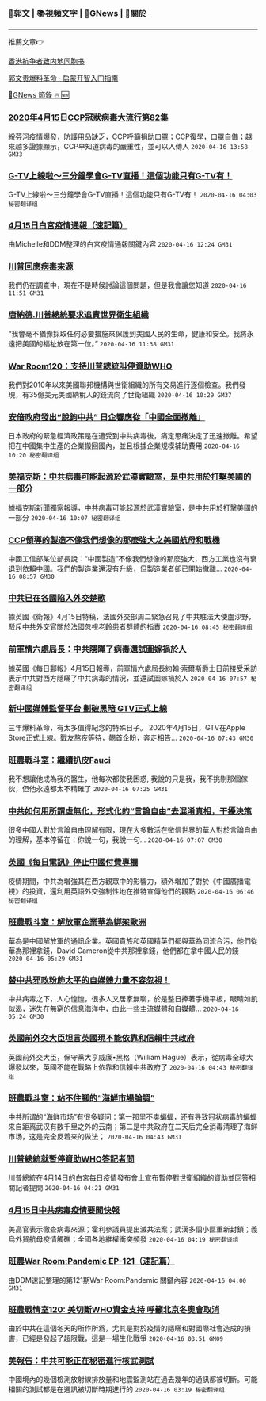 ###  [:eagle:郭文](https://github.com/ourhimalayas/txt) | [:books:視頻文字](https://github.com/ourhimalayas/txt/blob/master/content/README.md) | [:newspaper:GNews](https://github.com/ourhimalayas/txt/blob/master/content/gnews/README.md) | [:pray:關於](https://github.com/ourhimalayas/home/tree/master/about)
---

推薦文章:point_right:

[香港抗争者致内地同胞书](https://github.com/ourhimalayas/news/blob/master/2019/08/a_letter_from_the_hong_kong_people.md)

[郭文贵爆料革命 · 启蒙开智入门指南](https://github.com/ourhimalayas/txt/issues/1)

[:newspaper:GNews 節錄 :fire: :new:](https://github.com/ourhimalayas/txt/blob/master/content/gnews/README.md) 



### [2020年4月15日CCP冠狀病毒大流行第82集](/content/gnews/1/README.md)

綏芬河疫情爆發，防護用品缺乏，CCP呼籲捐助口罩；CCP復學，口罩自備；越來越多證據顯示，CCP早知道病毒的嚴重性，並可以人傳人  `2020-04-16 13:58 GM33`

### [G-TV上線啦～三分鐘學會G-TV直播！這個功能只有G-TV有！](/content/gnews/2/README.md)

G-TV上線啦～三分鐘學會G-TV直播！這個功能只有G-TV有！  `2020-04-16 04:03 秘密翻译组`

### [4月15日白宮疫情通報（速記篇）](/content/gnews/3/README.md)

由Michelle和DDM整理的白宮疫情通報關鍵內容  `2020-04-16 12:24 GM31`

### [川普回應病毒來源](/content/gnews/4/README.md)

我們仍在調查中，現在不是時候討論這個問題，但是我會讓您知道  `2020-04-16 11:51 GM31`

### [唐納德.川普總統要求追責世界衛生組織](/content/gnews/5/README.md)

“我會毫不猶豫採取任何必要措施來保護到美國人民的生命，健康和安全。我將永遠把美國的福祉放在第一位。”  `2020-04-16 11:38 GM31`

### [War Room120：支持川普總統叫停資助WHO](/content/gnews/6/README.md)

我們對2010年以來美國聯邦機構與世衛組織的所有交易進行逐個檢查。我們發現，有35億美元美國納稅人的錢流向了世衛組織  `2020-04-16 10:29 GM37`

### [安倍政府發出“脫鉤中共” 日企響應從「中國全面撤離」](/content/gnews/7/README.md)

日本政府的緊急經濟政策是在遭受到中共病毒後，痛定思痛決定了迅速撤離。希望把在中國集中生產的企業搬回國內，並且根據企業規模補助費用  `2020-04-16 10:20 秘密翻译组`

### [美福克斯：中共病毒可能起源於武漢實驗室，是中共用於打擊美國的一部分](/content/gnews/8/README.md)

據福克斯新聞獨家報導，中共病毒可能起源於武漢實驗室，是中共用於打擊美國的一部分  `2020-04-16 10:07 秘密翻译组`

### [CCP領導的製造不像我們想像的那麼強大之美國航母和戰機](/content/gnews/9/README.md)

中國工信部某位部長說：“中國製造”不像我們想像的那麼強大，西方工業也沒有衰退到依賴中國。我們的製造業還沒有升級，但製造業者卻已開始撤離...  `2020-04-16 08:57 GM30`

### [中共已在各國陷入外交楚歌](/content/gnews/10/README.md)

據英國《衛報》4月15日特稿，法國外交部周二緊急召見了中共駐法大使盧沙野，駁斥中共外交官關於法國忽視老齡患者群體的指責  `2020-04-16 08:45 秘密翻译组`

### [前軍情六處局長：中共隱瞞了病毒還試圖嫁禍於人](/content/gnews/11/README.md)

據英國《每日郵報》4月15日報導，前軍情六處局長約翰·索爾斯爵士日前接受采訪表示中共對西方隱瞞了中共病毒的情況，並還試圖嫁禍於人  `2020-04-16 07:57 秘密翻译组`

### [新中國媒體監督平台 劃破黑暗 GTV正式上線](/content/gnews/12/README.md)

三年爆料革命，有太多值得紀念的特殊日子。 2020年4月15日，GTV在Apple Store正式上線。戰友熬夜等待，翹首企盼，奔走相告...  `2020-04-16 07:43 GM30`

### [班農戰斗室：繼續扒皮Fauci](/content/gnews/13/README.md)

我不想讓他成為我的醫生，他每次都使我困惑, 我說的只是我，我不挑剔那個傢伙，但他永遠都太不精確了  `2020-04-16 07:25 GM31`

### [中共如何用所謂虛無化，形式化的“言論自由”去混淆真相，干擾決策](/content/gnews/14/README.md)

很多中國人對於言論自由理解有限，現在大多數活在微信世界的華人對於言論自由的理解，基本停留在：你說一句，我說一句...  `2020-04-16 07:07 GM30`

### [英國《每日電訊》停止中國付費專欄](/content/gnews/15/README.md)

疫情期間，中共為增強其在西方觀眾中的影響力，額外增加了對於《中國廣播電視》的投資，還利用英語外交強制性地在推特宣傳他們的觀點  `2020-04-16 06:46 秘密翻译组`

### [班農戰斗室：解放軍企業華為綁架歐洲](/content/gnews/16/README.md)

華為是中國解放軍的通訊企業。英國貴族和英國精英們都與華為同流合污，他們從華為那裡拿錢，David Cameron從中共那裡拿錢，他們都在拿中國人民的錢  `2020-04-16 05:29 GM31`

### [替中共邪政粉飾太平的自媒體力量不容忽視！](/content/gnews/17/README.md)

中共病毒之下，人心惶惶，很多人又居家無聊，於是整日捧著手機平板，眼睛如飢似渴，迷失在無窮的信息海洋中，由此一些主流媒體和自媒體...  `2020-04-16 05:24 GM30`

### [英國前外交大臣坦言英國現不能依靠和信賴中共政府](/content/gnews/18/README.md)

英國前外交大臣，保守黨大亨威廉•黑格（William Hague）表示，從病毒全球大爆發以來，英國不能在戰略上依靠和信賴中共政府了  `2020-04-16 04:43 秘密翻译组`

### [班農戰斗室：站不住腳的“海鮮市場論調”](/content/gnews/19/README.md)

中共所谓的“海鲜市场”有很多疑问：第一那里不卖蝙蝠，还有导致冠状病毒的蝙蝠来自距离武汉有数千里之外的云南；第二是中共政府在二天后完全消毒清理了海鲜市场，这是完全反着来的做法；  `2020-04-16 04:43 GM31`

### [川普總統就暫停資助WHO答記者問](/content/gnews/20/README.md)

川普總統在4月14日的白宮每日疫情發布會上宣布暫停對世衛組織的資助並回答相關記者提問  `2020-04-16 04:21 GM31`

### [4月15日中共病毒疫情要聞快報](/content/gnews/21/README.md)

美高官表示徹查病毒來源；霍利參議員提出滅共法案；武漢多個小區重新封鎖；義烏外貿航母疫情觸礁；全國各地維權衝突頻發  `2020-04-16 04:19 秘密翻译组`

### [班農War Room:Pandemic EP-121（速記篇）](/content/gnews/22/README.md)

由DDM速記整理的第121期War Room:Pandemic 關鍵內容  `2020-04-16 04:00 GM31`

### [班農戰情室120: 美切斷WHO資金支持 呼籲北京冬奧會取消](/content/gnews/23/README.md)

由於中共在這個冬天的所作所爲，尤其是對於疫情的隱瞞和對國際社會造成的損害，已經是發起了超限戰，這是一場生化戰爭  `2020-04-16 03:51 GM09`

### [美報告：中共可能正在秘密進行核武測試](/content/gnews/24/README.md)

中國境內的幾個檢測放射線排放量和地震監測站在過去幾年的通訊都被切斷。可能相關的測試都是在通訊被切斷時期進行的  `2020-04-16 03:19 秘密翻译组`

